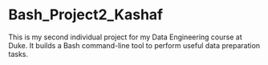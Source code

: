 # Bash_Project2_Kashaf

This is my second individual project for my Data Engineering course at Duke. It builds a Bash command-line tool to perform useful data preparation tasks.
